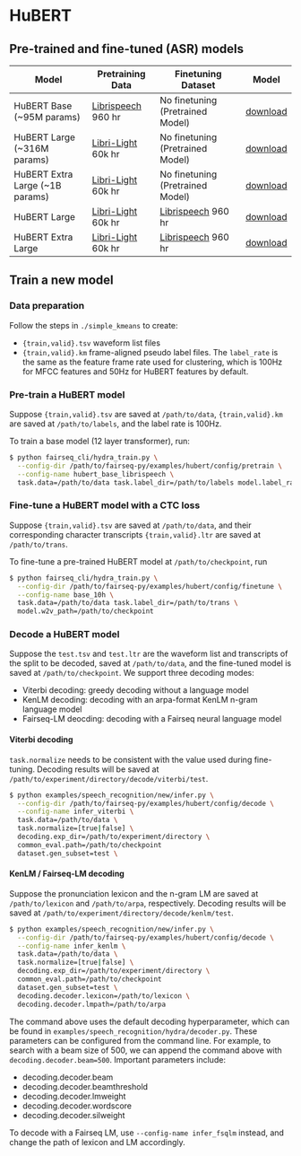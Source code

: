 # HuBERT

## Pre-trained and fine-tuned (ASR) models
Model | Pretraining Data | Finetuning Dataset | Model
|---|---|---|---
HuBERT Base (~95M params) | [Librispeech](http://www.openslr.org/12) 960 hr | No finetuning (Pretrained Model) | [download](https://dl.fbaipublicfiles.com/hubert/hubert_base_ls960.pt)
HuBERT Large (~316M params) | [Libri-Light](https://github.com/facebookresearch/libri-light) 60k hr | No finetuning (Pretrained Model) | [download](https://dl.fbaipublicfiles.com/hubert/hubert_large_ll60k.pt)
HuBERT Extra Large (~1B params) | [Libri-Light](https://github.com/facebookresearch/libri-light) 60k hr |  No finetuning (Pretrained Model) | [download](https://dl.fbaipublicfiles.com/hubert/hubert_xtralarge_ll60k.pt)
HuBERT Large | [Libri-Light](https://github.com/facebookresearch/libri-light) 60k hr | [Librispeech](http://www.openslr.org/12) 960 hr | [download](https://dl.fbaipublicfiles.com/hubert/hubert_large_ll60k_finetune_ls960.pt)
HuBERT Extra Large | [Libri-Light](https://github.com/facebookresearch/libri-light) 60k hr | [Librispeech](http://www.openslr.org/12) 960 hr | [download](https://dl.fbaipublicfiles.com/hubert/hubert_xtralarge_ll60k_finetune_ls960.pt)


## Train a new model

### Data preparation

Follow the steps in `./simple_kmeans` to create:
- `{train,valid}.tsv` waveform list files
- `{train,valid}.km` frame-aligned pseudo label files.
The `label_rate` is the same as the feature frame rate used for clustering,
which is 100Hz for MFCC features and 50Hz for HuBERT features by default.

### Pre-train a HuBERT model

Suppose `{train,valid}.tsv` are saved at `/path/to/data`, `{train,valid}.km`
are saved at `/path/to/labels`, and the label rate is 100Hz.

To train a base model (12 layer transformer), run:
```sh
$ python fairseq_cli/hydra_train.py \
  --config-dir /path/to/fairseq-py/examples/hubert/config/pretrain \
  --config-name hubert_base_librispeech \
  task.data=/path/to/data task.label_dir=/path/to/labels model.label_rate=100
```

### Fine-tune a HuBERT model with a CTC loss

Suppose `{train,valid}.tsv` are saved at `/path/to/data`, and their
corresponding character transcripts `{train,valid}.ltr` are saved at
`/path/to/trans`.

To fine-tune a pre-trained HuBERT model at `/path/to/checkpoint`, run
```sh
$ python fairseq_cli/hydra_train.py \
  --config-dir /path/to/fairseq-py/examples/hubert/config/finetune \
  --config-name base_10h \
  task.data=/path/to/data task.label_dir=/path/to/trans \
  model.w2v_path=/path/to/checkpoint
```

### Decode a HuBERT model

Suppose the `test.tsv` and `test.ltr` are the waveform list and transcripts of
the split to be decoded, saved at `/path/to/data`, and the fine-tuned model is
saved at `/path/to/checkpoint`. We support three decoding modes:
- Viterbi decoding: greedy decoding without a language model
- KenLM decoding: decoding with an arpa-format KenLM n-gram language model
- Fairseq-LM deocding: decoding with a Fairseq neural language model


#### Viterbi decoding

`task.normalize` needs to be consistent with the value used during fine-tuning.
Decoding results will be saved at
`/path/to/experiment/directory/decode/viterbi/test`.

```sh
$ python examples/speech_recognition/new/infer.py \
  --config-dir /path/to/fairseq-py/examples/hubert/config/decode \
  --config-name infer_viterbi \
  task.data=/path/to/data \
  task.normalize=[true|false] \
  decoding.exp_dir=/path/to/experiment/directory \
  common_eval.path=/path/to/checkpoint
  dataset.gen_subset=test \
```

#### KenLM / Fairseq-LM decoding

Suppose the pronunciation lexicon and the n-gram LM are saved at
`/path/to/lexicon` and `/path/to/arpa`, respectively. Decoding results will be
saved at `/path/to/experiment/directory/decode/kenlm/test`.

```sh
$ python examples/speech_recognition/new/infer.py \
  --config-dir /path/to/fairseq-py/examples/hubert/config/decode \
  --config-name infer_kenlm \
  task.data=/path/to/data \
  task.normalize=[true|false] \
  decoding.exp_dir=/path/to/experiment/directory \
  common_eval.path=/path/to/checkpoint
  dataset.gen_subset=test \
  decoding.decoder.lexicon=/path/to/lexicon \
  decoding.decoder.lmpath=/path/to/arpa
```

The command above uses the default decoding hyperparameter, which can be found
in `examples/speech_recognition/hydra/decoder.py`. These parameters can be
configured from the command line. For example, to search with a beam size of
500, we can append the command above with `decoding.decoder.beam=500`.
Important parameters include:
- decoding.decoder.beam
- decoding.decoder.beamthreshold
- decoding.decoder.lmweight
- decoding.decoder.wordscore
- decoding.decoder.silweight

To decode with a Fairseq LM, use `--config-name infer_fsqlm` instead, and
change the path of lexicon and LM accordingly.
